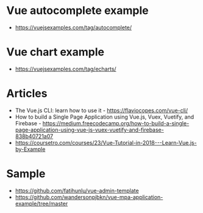 # Vue autocomplete example #
* https://vuejsexamples.com/tag/autocomplete/

# Vue chart example #
* https://vuejsexamples.com/tag/echarts/

# Articles
* The Vue.js CLI: learn how to use it - https://flaviocopes.com/vue-cli/
* How to build a Single Page Application using Vue.js, Vuex, Vuetify, and Firebase - https://medium.freecodecamp.org/how-to-build-a-single-page-application-using-vue-js-vuex-vuetify-and-firebase-838b40721a07
* https://coursetro.com/courses/23/Vue-Tutorial-in-2018---Learn-Vue.js-by-Example

# Sample
* https://github.com/fatihunlu/vue-admin-template
* https://github.com/wandersonpjbkn/vue-mpa-application-example/tree/master
